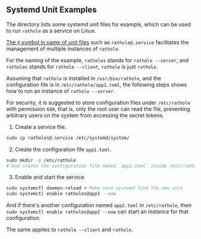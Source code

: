 ## Systemd Unit Examples

The directory lists some systemd unit files for example, which can be used to run `rathole` as a service on Linux.

[The `@` symbol in name of unit files](https://superuser.com/questions/393423/the-symbol-and-systemctl-and-vsftpd) such as
`rathole@.service` facilitates the management of multiple instances of `rathole`.

For the naming of the example, `ratholes` stands for `rathole --server`, and `ratholec` stands for `rathole --client`, `rathole` is just `rathole`.

Assuming that `rathole` is installed in `/usr/bin/rathole`, and the configuration file is in `/etc/rathole/app1.toml`, the following steps shows how to run an instance of `rathole --server`.

For security, it is suggested to store configuration files under `/etc/rathole` with permission `600`, that is, only the root user can read the file, preventing arbitrary users on the system from accessing the secret tokens.

1. Create a service file.

```bash
sudo cp ratholes@.service /etc/systemd/system/
```

2. Create the configuration file `app1.toml`.

```bash
sudo mkdir -p /etc/rathole
# And create the configuration file named `app1.toml` inside /etc/rathole
```

3. Enable and start the service

```bash
sudo systemctl daemon-reload # Make sure systemd find the new unit
sudo systemctl enable ratholes@app1 --now
```

And if there's another configuration named `app2.toml` in `/etc/rathole`, then
`sudo systemctl enable ratholes@app2 --now` can start an instance for that configuration.

The same applies to `rathole --client` and `rathole`.
